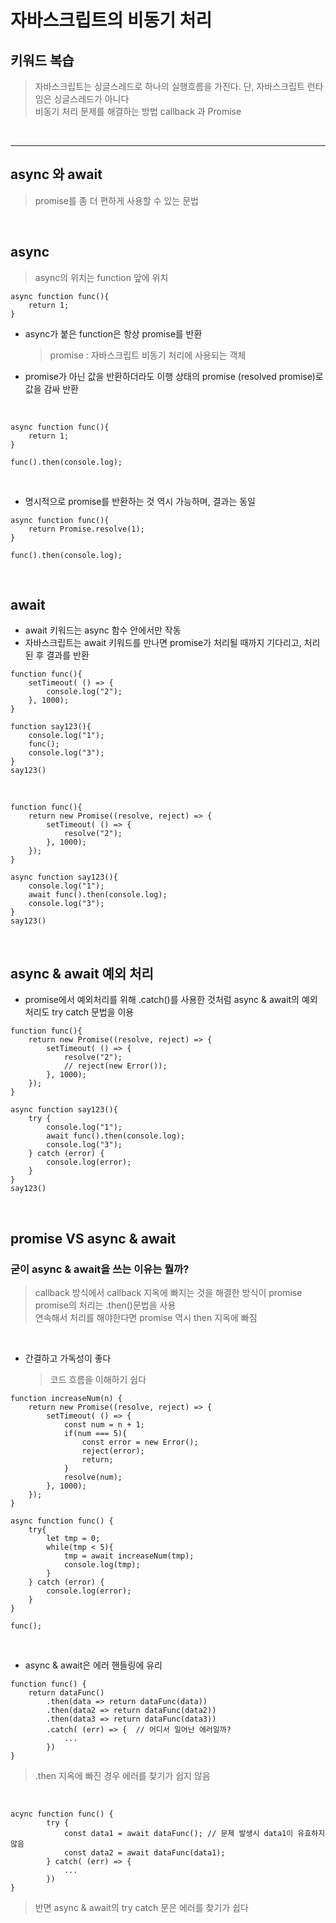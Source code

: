 # 자바스크립트의 비동기 처리

## 키워드 복습
> 자바스크립트는 싱글스레드로 하나의 실행흐름을 가진다. 단, 자바스크립트 런타임은 싱글스레드가 아니다 <br>
> 비동기 처리 문제를 해결하는 방법 callback 과 Promise

<br><hr>

## async 와 await
> promise를 좀 더 편하게 사용할 수 있는 문법

<br>

## async
> async의 위치는 function 앞에 위치

```
async function func(){
    return 1;
}
```

- async가 붙은 function은 항상 promise를 반환
    > promise : 자바스크립트 비동기 처리에 사용되는 객체
- promise가 아닌 값을 반환하더라도 이행 상태의 promise (resolved promise)로 값을 감싸 반환

<br>

```
async function func(){
    return 1;
}

func().then(console.log);
```

<br>

- 명시적으로 promise를 반환하는 것 역시 가능하며, 결과는 동일
```
async function func(){
    return Promise.resolve(1);
}

func().then(console.log);
```

<br>

## await

- await 키워드는 async 함수 안에서만 작동
- 자바스크립트는 await 키워드를 만나면 promise가 처리될 때까지 기다리고, 처리된 후 결과를 반환

```
function func(){
    setTimeout( () => {
        console.log("2");
    }, 1000);
}

function say123(){
    console.log("1");
    func();
    console.log("3");
}
say123()
```

<br>

```
function func(){
    return new Promise((resolve, reject) => {
        setTimeout( () => {
            resolve("2");
        }, 1000);
    });
}

async function say123(){
    console.log("1");
    await func().then(console.log);
    console.log("3");
}
say123()
```

<br>

## async & await 예외 처리

- promise에서 예외처리를 위해 .catch()를 사용한 것처럼 async & await의 예외 처리도 try catch 문법을 이용

```
function func(){
    return new Promise((resolve, reject) => {
        setTimeout( () => {
            resolve("2");
            // reject(new Error());
        }, 1000);
    });
}

async function say123(){
    try {
        console.log("1");
        await func().then(console.log);
        console.log("3");
    } catch (error) {
        console.log(error);
    }
}
say123()
```

<br>

## promise VS async & await

### 굳이 async & await을 쓰는 이유는 뭘까?<br>
> callback 방식에서 callback 지옥에 빠지는 것을 해결한 방식이 promise<br>
> promise의 처리는 .then()문법을 사용<br>
> 연속해서 처리를 해야한다면 promise 역시 then 지옥에 빠짐<br>

<br>

- 간결하고 가독성이 좋다
    > 코드 흐름을 이해하기 쉽다

```
function increaseNum(n) {
    return new Promise((resolve, reject) => {
        setTimeout( () => {
            const num = n + 1;
            if(num === 5){
                const error = new Error();
                reject(error);
                return;
            }
            resolve(num);
        }, 1000);
    });
}

async function func() {
    try{
        let tmp = 0;
        while(tmp < 5){
            tmp = await increaseNum(tmp);
            console.log(tmp);
        }
    } catch (error) {
        console.log(error);
    }
}

func();
```

<br>

- async & await은 에러 핸들링에 유리


```
function func() {
    return dataFunc()
        .then(data => return dataFunc(data))
        .then(data2 => return dataFunc(data2))
        .then(data3 => return dataFunc(data3))
        .catch( (err) => {  // 어디서 일어난 에러일까?
            ...
        })
}
```
> .then 지옥에 빠진 경우 에러를 찾기가 쉽지 않음

<br>

```
acync function func() {
        try {
            const data1 = await dataFunc(); // 문제 발생시 data1이 유효하지 않음
            const data2 = await dataFunc(data1);
        } catch( (err) => {
            ...
        })
}
```

> 반면 async & await의 try catch 문은 에러를 찾기가 쉽다